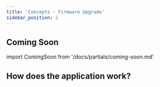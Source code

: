 ```yaml
---
title: 'Concepts - Firmware Upgrade'
sidebar_position: 2
---
```


## Coming Soon

import ComingSoon from '/docs/partials/coming-soon.md'

<ComingSoon/>

## How does the application work?

[//]: # (Go into detail regarding use of the API in a modular fashion. Detail the process of adding the DFU components to a standard )
[//]: # (sample application like Blinky to encourage the distinguishing of the API from the DFU sample.  Provide some insight into)   
[//]: # (the system_client.c functions that enable the DFU service.)

